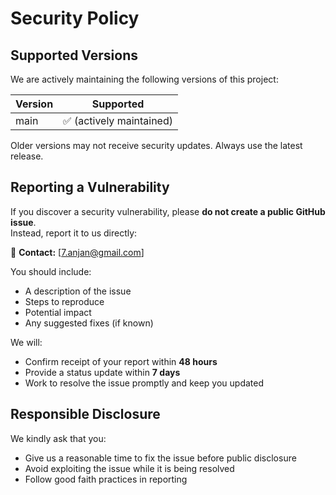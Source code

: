 # Security Policy

## Supported Versions
We are actively maintaining the following versions of this project:

| Version | Supported          |
| ------- | ------------------ |
| main    | ✅ (actively maintained) |

Older versions may not receive security updates. Always use the latest release.

## Reporting a Vulnerability
If you discover a security vulnerability, please **do not create a public GitHub issue**.  
Instead, report it to us directly:

📧 **Contact:** [7.anjan@gmail.com]  

You should include:
- A description of the issue
- Steps to reproduce
- Potential impact
- Any suggested fixes (if known)

We will:
- Confirm receipt of your report within **48 hours**
- Provide a status update within **7 days**
- Work to resolve the issue promptly and keep you updated

## Responsible Disclosure
We kindly ask that you:
- Give us a reasonable time to fix the issue before public disclosure
- Avoid exploiting the issue while it is being resolved
- Follow good faith practices in reporting
